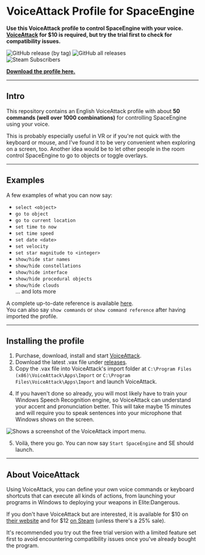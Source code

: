 # VoiceAttack Profile for SpaceEngine

**Use this VoiceAttack profile to control SpaceEngine with your voice.**  
**[VoiceAttack](https://voiceattack.com/) for $10 is required, but try the trial first to check for compatibility issues.**

![GitHub release (by tag)](https://img.shields.io/github/downloads/jamesmule/VAPforSE/v1.7.1/total?color=%23264360&label=Downloads%20v1.7.1&style=flat-square)
![GitHub all releases](https://img.shields.io/github/downloads/jamesmule/VAPforSE/total?color=%23264360&label=Total%20Downloads&style=flat-square)  
![Steam Subscribers](https://img.shields.io/endpoint.svg?url=https%3A%2F%2Fshieldsio-steam-workshop.jross.me%2F2822277908&color=%23264360&style=flat-square&label=Workshop%20Subscribers)

**[Download the profile here.](https://github.com/jamesmule/VAPforSE/releases/latest/download/SpaceEngine.VoiceAttack.Profile.1.7.1.vax)**

---
## Intro
This repository contains an English VoiceAttack profile with about **50 commands (well over 1000 combinations)** for controlling SpaceEngine using your voice.

This is probably especially useful in VR or if you're not quick with the keyboard or mouse, and I've found it to be very convenient when exploring on a screen, too. Another idea would be to let other people in the room control SpaceEngine to go to objects or toggle overlays.

---
## Examples
A few examples of what you can now say:

- `select <object>`
- `go to object`
- `go to current location`
- `set time to now`
- `set time speed`
- `set date <date>`
- `set velocity`
- `set star magnitude to <integer>`
- `show/hide star names`
- `show/hide constellations`
- `show/hide interface`
- `show/hide procedural objects`
- `show/hide clouds`  
... and lots more

A complete up-to-date reference is available [here](https://jamesmule.github.io/VAPforSE/).  
You can also say `show commands` or `show command reference` after having imported the profile.

---
## Installing the profile

1. Purchase, download, install and start [VoiceAttack](https://voiceattack.com/).
2. Download the latest .vax file under [releases](https://github.com/jamesmule/VAPforSE/releases).
3. Copy the .vax file into VoiceAttack's import folder at `C:\Program Files (x86)\VoiceAttack\Apps\Import` or `C:\Program Files\VoiceAttack\Apps\Import` and launch VoiceAttack.
<!--<picture>
  <source media="(prefers-color-scheme: dark)" srcset="https://user-images.githubusercontent.com/30132577/203790062-2061c19c-e164-441c-a798-9239ba629750.png">
  <source media="(prefers-color-scheme: light)" srcset="https://user-images.githubusercontent.com/30132577/203789844-0fe624f0-cda4-4bfd-91cf-c5941af3cd96.png">
  <img alt="Shows a screenshot of the VoiceAttack import menu." src="https://user-images.githubusercontent.com/30132577/203789844-0fe624f0-cda4-4bfd-91cf-c5941af3cd96.png">
</picture>-->
4. If you haven't done so already, you will most likely have to train your Windows Speech Recognition engine, so VoiceAttack can understand your accent and pronunciation better. This will take maybe 15 minutes and will require you to speak sentences into your microphone that Windows shows on the screen.
<picture>
  <source media="(prefers-color-scheme: dark)" srcset="https://user-images.githubusercontent.com/30132577/203791777-90a970fb-b814-4ff3-aca7-d565425f9122.png">
  <source media="(prefers-color-scheme: light)" srcset="https://user-images.githubusercontent.com/30132577/203791780-7a154ff0-7b8e-45f7-813d-957843a7b7cb.png">
  <img alt="Shows a screenshot of the VoiceAttack import menu." src="hhttps://user-images.githubusercontent.com/30132577/203791780-7a154ff0-7b8e-45f7-813d-957843a7b7cb.png">
</picture>

5. Voilà, there you go. You can now say `Start SpaceEngine` and SE should launch.

---
## About VoiceAttack
Using VoiceAttack, you can define your own voice commands or keyboard shortcuts that can execute all kinds of actions, from launching your programs in Windows to deploying your weapons in Elite:Dangerous.

If you don't have VoiceAttack but are interested, it is available for $10 on [their website](https://voiceattack.com/) and for $12 [on Steam](https://store.steampowered.com/app/583010/VoiceAttack/) (unless there's a 25% sale).

It's recommended you try out the free trial version with a limited feature set first to avoid encountering compatibility issues once you've already bought the program.
